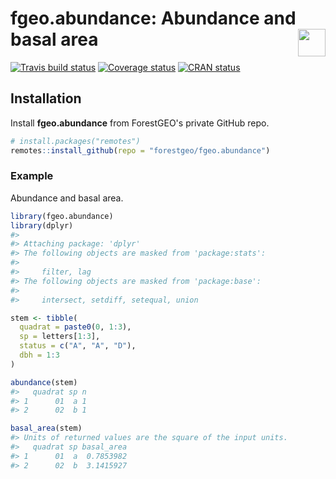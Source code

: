 
<!-- README.md is generated from README.Rmd. Please edit that file -->
fgeo.abundance: Abundance and basal area <img src="https://i.imgur.com/39pvr4n.png" align="right" height=44 />
==============================================================================================================

[![Travis build status](https://travis-ci.org/forestgeo/fgeo.abundance.svg?branch=master)](https://travis-ci.org/forestgeo/fgeo.abundance) [![Coverage status](https://codecov.io/gh/forestgeo/fgeo.abundance/branch/master/graph/badge.svg)](https://codecov.io/github/forestgeo/fgeo.abundance?branch=master) [![CRAN status](http://www.r-pkg.org/badges/version/fgeo.abundance)](https://cran.r-project.org/package=fgeo.abundance)

Installation
------------

Install **fgeo.abundance** from ForestGEO's private GitHub repo.

``` r
# install.packages("remotes")
remotes::install_github(repo = "forestgeo/fgeo.abundance")
```

### Example

Abundance and basal area.

``` r
library(fgeo.abundance)
library(dplyr)
#> 
#> Attaching package: 'dplyr'
#> The following objects are masked from 'package:stats':
#> 
#>     filter, lag
#> The following objects are masked from 'package:base':
#> 
#>     intersect, setdiff, setequal, union

stem <- tibble(
  quadrat = paste0(0, 1:3),
  sp = letters[1:3],
  status = c("A", "A", "D"),
  dbh = 1:3
)

abundance(stem)
#>   quadrat sp n
#> 1      01  a 1
#> 2      02  b 1

basal_area(stem)
#> Units of returned values are the square of the input units.
#>   quadrat sp basal_area
#> 1      01  a  0.7853982
#> 2      02  b  3.1415927
```

